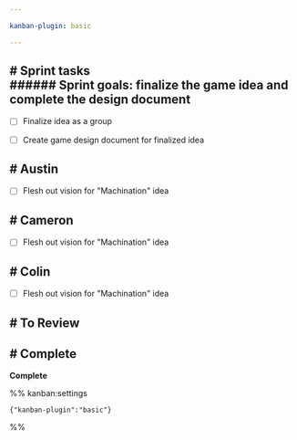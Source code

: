 ```yaml
---

kanban-plugin: basic

---
```


## # Sprint tasks<br>###### Sprint goals: finalize the game idea and complete the design document

- [ ] Finalize idea as a group
- [ ] Create game design document for finalized idea


## # Austin

- [ ] Flesh out vision for "Machination" idea


## # Cameron

- [ ] Flesh out vision for "Machination" idea


## # Colin

- [ ] Flesh out vision for "Machination" idea


## # To Review



## # Complete

**Complete**




%% kanban:settings
```
{"kanban-plugin":"basic"}
```
%%